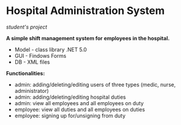 # Hospital Administration System
*student's project*

**A simple shift management system for employees in the hospital.**

+ Model - class library .NET 5.0
+ GUI - Findows Forms
+ DB - XML files

**Functionalities:**
- admin: adding/deleting/editing users of three types (medic, nurse, administrator)
- admin: adding/deleting/editing hospital duties
- admin: view all employees and all employees on duty
- employee: view all duties and all employees on duties
- employee: signing up for/unsigning from duty
